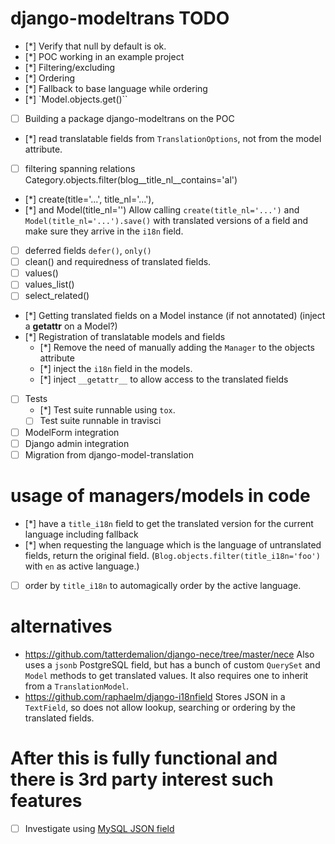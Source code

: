  # django-modeltrans TODO

 - [*] Verify that null by default is ok.
 - [*] POC working in an example project
  - [*] Filtering/excluding
  - [*] Ordering
  - [*] Fallback to base language while ordering
  - [*] `Model.objects.get()``

 - [ ] Building a package django-modeltrans on the POC
  - [*] read translatable fields from `TranslationOptions`, not from the model
        attribute.
  - [ ] filtering spanning relations
        Category.objects.filter(blog__title_nl__contains='al')

  - [*] create(title='...', title_nl='...'),
  - [*] and Model(title_nl='')
        Allow calling `create(title_nl='...')` and `Model(title_nl='...').save()`
        with translated versions of a field and make sure they arrive in the
        `i18n` field.
  - [ ] deferred fields `defer()`, `only()`
  - [ ] clean() and requiredness of translated fields.
  - [ ] values()
  - [ ] values_list()
  - [ ] select_related()
  - [*] Getting translated fields on a Model instance (if not annotated) (inject a __getattr__ on a Model?)
  - [*] Registration of translatable models and fields
    - [*] Remove the need of manually adding the `Manager` to the objects attribute
    - [*] inject the `i18n` field in the models.
    - [*] inject `__getattr__` to allow access to the translated fields
  - [ ] Tests
    - [*] Test suite runnable using `tox`.
    - [ ] Test suite runnable in travisci
  - [ ] ModelForm integration
  - [ ] Django admin integration
  - [ ] Migration from django-model-translation

# usage of managers/models in code

- [*] have a `title_i18n` field to get the translated version for the current language including fallback
- [*] when requesting the language which is the language of untranslated fields, return the original field. (`Blog.objects.filter(title_i18n='foo')` with `en` as active language.)
- [ ] order by `title_i18n` to automagically order by the active language.


# alternatives
- https://github.com/tatterdemalion/django-nece/tree/master/nece
  Also uses a `jsonb` PostgreSQL field, but has a bunch of custom `QuerySet` and `Model` methods to get translated values. It also requires one to inherit from a `TranslationModel`.
- https://github.com/raphaelm/django-i18nfield
  Stores JSON in a `TextField`, so does not allow lookup, searching or ordering by the translated fields.

# After this is fully functional and there is 3rd party interest such features
 - [ ] Investigate using [MySQL JSON field](http://django-mysql.readthedocs.io/en/latest/model_fields/json_field.html)
